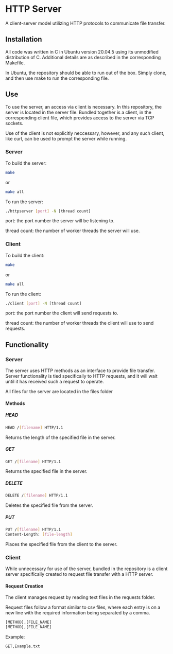 # HTTP Server

A client-server model utilizing HTTP protocols to communicate file transfer.

## Installation

All code was written in C in Ubuntu version 20.04.5 using its unmodified distribution of C.
Additional details are as described in the corresponding Makefile.

In Ubuntu, the repository should be able to run out of the box.
Simply clone, and then use make to run the corresponding file.

## Use

To use the server, an access via client is necessary.  In this repository, the server is located in
the server file.  Bundled together is a client, in the corresponding client file, which provides 
access to the server via TCP sockets.

Use of the client is not explicitly neccessary, however, and any such client, like curl, can be used
to prompt the server while running.

### Server

To build the server:

```bash
make
```
or
```bash
make all
```
To run the server:
```bash
./httpserver [port] -N [thread count]
```
port: the port number the server will be listening to.

thread count: the number of worker threads the server will use.

### Client

To build the client:

```bash
make
```
or
```bash
make all
```

To run the client:
```bash
./client [port] -N [thread count]
```
port: the port number the client will send requests to.

thread count: the number of worker threads the client will use to send requests.

## Functionality

### Server

The server uses HTTP methods as an interface to provide file transfer.  Server functionality is tied
specifically to HTTP requests, and it will wait until it has received such a request to operate.

All files for the server are located in the files folder

#### Methods

##### HEAD

```bash
HEAD /[filename] HTTP/1.1
```

Returns the length of the specified file in the server.

##### GET

```bash
GET /[filename] HTTP/1.1
```

Returns the specified file in the server.

##### DELETE

```bash
DELETE /[filename] HTTP/1.1
```

Deletes the specified file from the server.

##### PUT

```bash
PUT /[filename] HTTP/1.1
Content-Length: [file-length]
```

Places the specified file from the client to the server.

### Client

While unnecessary for use of the server, bundled in the repository is a client server specifically created 
to request file transfer with a HTTP server.

#### Request Creation

The client manages request by reading text files in the requests folder.

Request files follow a format similar to csv files, where each entry is on 
a new line with the required information being separated by a comma.

```bash
[METHOD],[FILE_NAME]
[METHOD],[FILE_NAME]

```

Example:

```bash
GET,Example.txt

```
